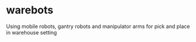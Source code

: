 # warebots
Using mobile robots, gantry robots and manipulator arms for pick and place in warehouse setting
